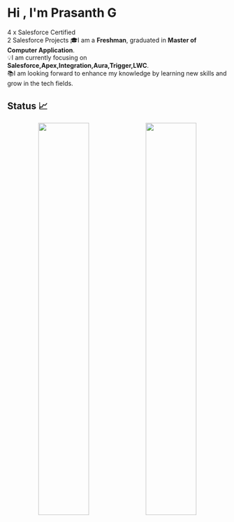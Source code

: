 # Hi , I'm Prasanth G  
4 x Salesforce Certified <br/> 
2 Salesforce Projects
🎓I am a **Freshman**, graduated  in **Master of Computer Application**. <br>
💡I am currently focusing on **Salesforce,Apex,Integration,Aura,Trigger,LWC**. <br>
📚I am looking forward to enhance my knowledge by learning new skills and grow in the tech fields.

<!--[![Twitter Badge](https://img.shields.io/badge/Twitter-blue?style=flat&labelColor=1ca0f1&logo=twitter&logoColor=white&link=https://twitter.com/shawsamadrita)](https://twitter.com/prasanthg24)
[![Linkedin Badge](https://img.shields.io/badge/LinkedIn-darkblue?style=flat&labelColor=0e76a8&logo=linkedin&logoColor=white&link=https://www.linkedin.com/in/prasanth-gopinathan/)](https://www.linkedin.com/in/prasanth-gopinathan/)-->

<!--<h1>I will show you who is the master of the Game...</h2>


<br/>
<h2>Github Profile Status 📊</h2>


## Languages 📝
<img
src="https://github-readme-stats.vercel.app/api/top-langs/?username=prasanthg24&layout=compact&theme=Nordfox"
/>
## Contribution Graph 📊
<img
src="https://activity-graph.herokuapp.com/graph?username=prasanthg24&theme=chartreuse-light"
/>-->
## Status 📈
<p align="center">
<img width="48%" src="https://github-readme-stats.vercel.app/api?username=prasanthg24&show_icons=true&theme=tokyonight" />     
<img width="48%" src="https://github-readme-streak-stats.herokuapp.com/?user=prasanthg24&show_icons=true&theme=tokyonight" />
<p/>
<!--
## Github Trophies <h2>

<img src="https://github-profile-trophy.vercel.app/?username=prasanthg24&theme=onelight&no-frame=true&no-bg=true&theme=Nordfox">

![snake animation](https://github.com/prasanthg24/prasanthg24/blob/output/github-contribution-grid-snake.svg)


!<div align="center">
!  <img width="15%" src="https://visitor-badge.glitch.me/prasanthg24" />
!</div>
-->
[snake animation]
(https://github.com/prasanthg24/prasanthg24/blob/output/github-contribution-grid-snake.svg)



I will show you who's the master of the game!!!!!!!!!!!!
